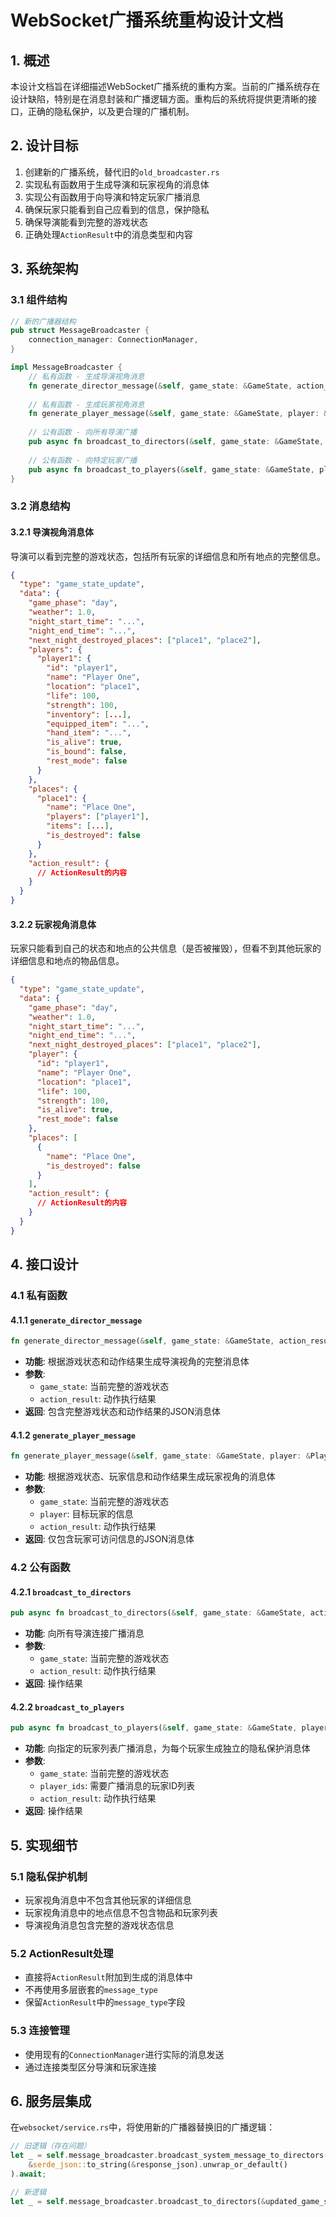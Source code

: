 # WebSocket广播系统重构设计文档

## 1. 概述

本设计文档旨在详细描述WebSocket广播系统的重构方案。当前的广播系统存在设计缺陷，特别是在消息封装和广播逻辑方面。重构后的系统将提供更清晰的接口，正确的隐私保护，以及更合理的广播机制。

## 2. 设计目标

1. 创建新的广播系统，替代旧的`old_broadcaster.rs`
2. 实现私有函数用于生成导演和玩家视角的消息体
3. 实现公有函数用于向导演和特定玩家广播消息
4. 确保玩家只能看到自己应看到的信息，保护隐私
5. 确保导演能看到完整的游戏状态
6. 正确处理`ActionResult`中的消息类型和内容

## 3. 系统架构

### 3.1 组件结构

```rust
// 新的广播器结构
pub struct MessageBroadcaster {
    connection_manager: ConnectionManager,
}

impl MessageBroadcaster {
    // 私有函数 - 生成导演视角消息
    fn generate_director_message(&self, game_state: &GameState, action_result: &ActionResult) -> serde_json::Value;
    
    // 私有函数 - 生成玩家视角消息
    fn generate_player_message(&self, game_state: &GameState, player: &Player, action_result: &ActionResult) -> serde_json::Value;
    
    // 公有函数 - 向所有导演广播
    pub async fn broadcast_to_directors(&self, game_state: &GameState, action_result: &ActionResult) -> Result<(), String>;
    
    // 公有函数 - 向特定玩家广播
    pub async fn broadcast_to_players(&self, game_state: &GameState, player_ids: &[String], action_result: &ActionResult) -> Result<(), String>;
}
```

### 3.2 消息结构

#### 3.2.1 导演视角消息体
导演可以看到完整的游戏状态，包括所有玩家的详细信息和所有地点的完整信息。

```json
{
  "type": "game_state_update",
  "data": {
    "game_phase": "day",
    "weather": 1.0,
    "night_start_time": "...",
    "night_end_time": "...",
    "next_night_destroyed_places": ["place1", "place2"],
    "players": {
      "player1": {
        "id": "player1",
        "name": "Player One",
        "location": "place1",
        "life": 100,
        "strength": 100,
        "inventory": [...],
        "equipped_item": "...",
        "hand_item": "...",
        "is_alive": true,
        "is_bound": false,
        "rest_mode": false
      }
    },
    "places": {
      "place1": {
        "name": "Place One",
        "players": ["player1"],
        "items": [...],
        "is_destroyed": false
      }
    },
    "action_result": {
      // ActionResult的内容
    }
  }
}
```

#### 3.2.2 玩家视角消息体
玩家只能看到自己的状态和地点的公共信息（是否被摧毁），但看不到其他玩家的详细信息和地点的物品信息。

```json
{
  "type": "game_state_update",
  "data": {
    "game_phase": "day",
    "weather": 1.0,
    "night_start_time": "...",
    "night_end_time": "...",
    "next_night_destroyed_places": ["place1", "place2"],
    "player": {
      "id": "player1",
      "name": "Player One",
      "location": "place1",
      "life": 100,
      "strength": 100,
      "is_alive": true,
      "rest_mode": false
    },
    "places": [
      {
        "name": "Place One",
        "is_destroyed": false
      }
    ],
    "action_result": {
      // ActionResult的内容
    }
  }
}
```

## 4. 接口设计

### 4.1 私有函数

#### 4.1.1 `generate_director_message`
```rust
fn generate_director_message(&self, game_state: &GameState, action_result: &ActionResult) -> serde_json::Value
```
- **功能**: 根据游戏状态和动作结果生成导演视角的完整消息体
- **参数**: 
  - `game_state`: 当前完整的游戏状态
  - `action_result`: 动作执行结果
- **返回**: 包含完整游戏状态和动作结果的JSON消息体

#### 4.1.2 `generate_player_message`
```rust
fn generate_player_message(&self, game_state: &GameState, player: &Player, action_result: &ActionResult) -> serde_json::Value
```
- **功能**: 根据游戏状态、玩家信息和动作结果生成玩家视角的消息体
- **参数**: 
  - `game_state`: 当前完整的游戏状态
  - `player`: 目标玩家的信息
  - `action_result`: 动作执行结果
- **返回**: 仅包含玩家可访问信息的JSON消息体

### 4.2 公有函数

#### 4.2.1 `broadcast_to_directors`
```rust
pub async fn broadcast_to_directors(&self, game_state: &GameState, action_result: &ActionResult) -> Result<(), String>
```
- **功能**: 向所有导演连接广播消息
- **参数**: 
  - `game_state`: 当前完整的游戏状态
  - `action_result`: 动作执行结果
- **返回**: 操作结果

#### 4.2.2 `broadcast_to_players`
```rust
pub async fn broadcast_to_players(&self, game_state: &GameState, player_ids: &[String], action_result: &ActionResult) -> Result<(), String>
```
- **功能**: 向指定的玩家列表广播消息，为每个玩家生成独立的隐私保护消息体
- **参数**: 
  - `game_state`: 当前完整的游戏状态
  - `player_ids`: 需要广播消息的玩家ID列表
  - `action_result`: 动作执行结果
- **返回**: 操作结果

## 5. 实现细节

### 5.1 隐私保护机制
- 玩家视角消息中不包含其他玩家的详细信息
- 玩家视角消息中的地点信息不包含物品和玩家列表
- 导演视角消息包含完整的游戏状态信息

### 5.2 ActionResult处理
- 直接将`ActionResult`附加到生成的消息体中
- 不再使用多层嵌套的`message_type`
- 保留`ActionResult`中的`message_type`字段

### 5.3 连接管理
- 使用现有的`ConnectionManager`进行实际的消息发送
- 通过连接类型区分导演和玩家连接

## 6. 服务层集成

在`websocket/service.rs`中，将使用新的广播器替换旧的广播逻辑：

```rust
// 旧逻辑（存在问题）
let _ = self.message_broadcaster.broadcast_system_message_to_directors(
    &serde_json::to_string(&response_json).unwrap_or_default()
).await;

// 新逻辑
let _ = self.message_broadcaster.broadcast_to_directors(&updated_game_state, &action_result).await;
```